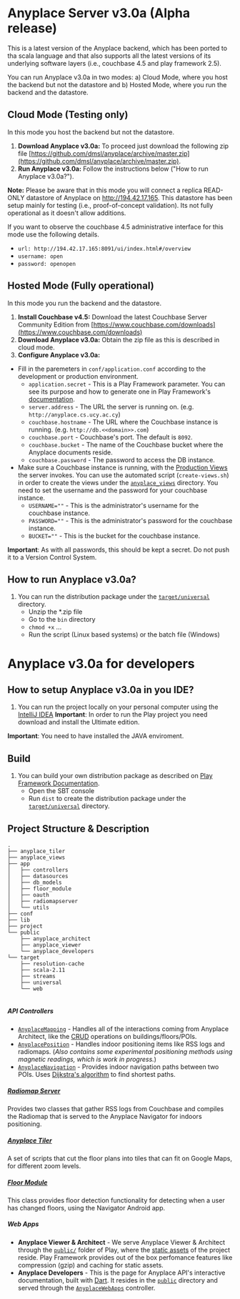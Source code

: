 # Anyplace Server v3.0a (Alpha release)
This is a latest version of the Anyplace backend, which has been ported to tha scala language and that also supports all the latest versions of its underlying software layers (i.e., couchbase 4.5 and play framework 2.5).

You can run Anyplace v3.0a in two modes: a) Cloud Mode, where you host the backend but not the datastore and b) Hosted Mode, where you run the backend and the datastore.
 
## Cloud Mode (Testing only) 
 In this mode you host the backend but not the datastore.
 1. **Download Anyplace v3.0a:** To proceed just download the following zip file [https://github.com/dmsl/anyplace/archive/master.zip](https://github.com/dmsl/anyplace/archive/master.zip).   
 2. **Run Anyplace v3.0a:** Follow the instructions below ("How to run Anyplace v3.0a?").
   
 **Note:** Please be aware that in this mode you will connect a replica READ-ONLY datastore of Anyplace on http://194.42.17.165. This datastore has been setup mainly for testing (i.e., proof-of-concept validation). Its not fully operational as it doesn't allow additions. 
 
 If you want to observe the couchbase 4.5 administrative interface for this mode use the following details. 
  
 * `url: http://194.42.17.165:8091/ui/index.html#/overview`
 * `username: open`
 * `password: openopen`

## Hosted Mode (Fully operational)
  In this mode you run the backend and the datastore.
  1. **Install Couchbase v4.5:** Download the latest Couchbase Server Community Edition from [https://www.couchbase.com/downloads](https://www.couchbase.com/downloads)  
  2. **Download Anyplace v3.0a:** Obtain the zip file as this is described in cloud mode.
  3. **Configure Anyplace v3.0a:**  

+ Fill in the paremeters in `conf/application.conf` according to the development or production environment.
    * `application.secret` - This is a Play Framework parameter. You can see its purpose and how to generate one in Play Framework's [documentation](https://www.playframework.com/documentation/2.5.x/ApplicationSecret).
    * `server.address` - The URL the server is running on. (e.g. `http://anyplace.cs.ucy.ac.cy`)
    * `couchbase.hostname` - The URL where the Couchbase instance is running. (e.g. `http://db.<<domain>>.com`)
    * `couchbase.port` - Couchbase's port. The default is `8092`.
    * `couchbase.bucket` - The name of the Couchbase bucket where the Anyplace documents reside.
    * `couchbase.password` - The password to access the DB instance.
+ Make sure a Couchbase instance is running, with the [Production Views](https://developer.couchbase.com/documentation/server/4.6/introduction/whats-new.html) the server invokes.
You can use the automated script (`create-views.sh`) in order to create the views under the [`anyplace_views`](anyplace_views) directory.
You need to set the username and the password for your couchbase instance.  
    * `USERNAME=""` - This is the administrator's username for the couchbase instance.
    * `PASSWORD=""` - This is the administrator's password for the couchbase instance.
    * `BUCKET=""` - This is the bucket for the couchbase instance.

**Important**: As with all passwords, this should be kept a secret. Do not push it to a Version Control System.
 
## How to run Anyplace v3.0a?
1. You can run the distribution package under the  [`target/universal`](target/universal) directory.
    * Unzip the *.zip file
    * Go to the `bin` directory
    * `chmod +x` ...
    * Run the script (Linux based systems) or the batch file (Windows)

# Anyplace v3.0a for developers

## How to setup Anyplace v3.0a in you IDE?
1. You can run the project locally on your personal computer using the [IntelliJ IDEA](https://www.jetbrains.com/idea/download/)
**Important**: In order to run the Play project you need download and install the Ultimate edition.


**Important**: You need to have installed the JAVA enviroment.

## Build
1. You can build your own distribution package as described on [Play Framework Documentation](https://www.playframework.com/documentation/2.5.x/Deploying).
    * Open the SBT console
    * Run `dist` to create the distribution package under the [`target/universal`](target/universal) directory.
    
## Project Structure & Description  
```
.
├── anyplace_tiler
├── anyplace_views
├── app
│   ├── controllers
│   ├── datasources
│   ├── db_models
│   ├── floor_module
│   ├── oauth
│   ├── radiomapserver
│   └── utils
├── conf
├── lib
├── project
└── public
    ├── anyplace_architect
    ├── anyplace_viewer
    └── anyplace_developers
└── target
    ├── resolution-cache
    ├── scala-2.11
    ├── streams
    ├── universal
    └── web


```

##### API Controllers
* [`AnyplaceMapping`](app/controllers/AnyplaceMapping.java) - Handles all of the interactions coming from Anyplace Architect, like the [CRUD](https://en.wikipedia.org/wiki/Create,_read,_update_and_delete) operations on buildings/floors/POIs. 
* [`AnyplacePosition`](app/controllers/AnyplacePosition.java) - Handles indoor positioning items like RSS logs and radiomaps. (_Also contains some experimental positioning methods using magnetic readings, which is work in progress._) 
* [`AnyplaceNavigation`](app/controllers/AnyplaceNavigation.java) - Provides indoor navigation paths between two POIs. Uses [Dijkstra's algorithm](https://en.wikipedia.org/wiki/Dijkstra%27s_algorithm) to find shortest paths.

##### [Radiomap Server](app/radiomapserver)  
Provides two classes that gather RSS logs from Couchbase and compiles the Radiomap that is served to the Anyplace Navigator for indoors positioning.

##### [Anyplace Tiler](anyplace_tiler)  
A set of scripts that cut the floor plans into tiles that can fit on Google Maps, for different zoom levels.

##### [Floor Module](app/floor_module)
This class provides floor detection functionality for detecting when a user has changed floors, using the Navigator Android app.

##### Web Apps
* **Anyplace Viewer & Architect** - We serve Anyplace Viewer & Architect through the [`public/`](public) folder of Play, where the [static assets](https://www.playframework.com/documentation/2.2.x/Assets) of the project reside. Play Framework provides out of the box perfomance features like compression (gzip) and caching for static assets.
* **Anyplace Developers** - This is the page for Anyplace API's interactive documentation, built with [Dart](https://www.dartlang.org/). It resides in the [`public`](public) directory and served through the [`AnyplaceWebApps`](app/controllers/AnyplaceWebApps.java) controller.
